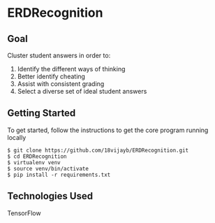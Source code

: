 # ERDRecognition

## Goal
Cluster student answers in order to:
1. Identify the different ways of thinking
2. Better identify cheating
3. Assist with consistent grading
4. Select a diverse set of ideal student answers

## Getting Started 
To get started, follow the instructions to get the core program running locally 
```
$ git clone https://github.com/18vijayb/ERDRecognition.git
$ cd ERDRecognition
$ virtualenv venv
$ source venv/bin/activate
$ pip install -r requirements.txt
```

## Technologies Used
TensorFlow
